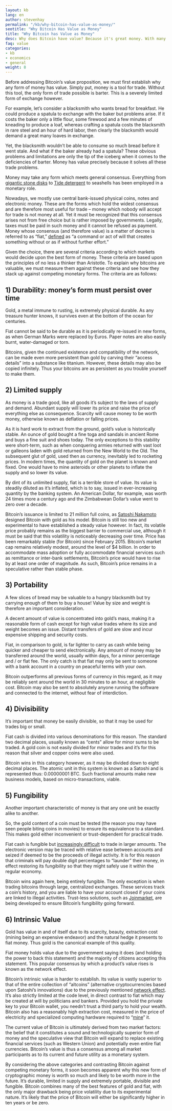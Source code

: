 ```yaml
---
layout: kb
lang: en
author: stevenhay
permalink: "/kb/why-bitcoin-has-value-as-money/"
seotitle: "Why Bitcoin Has Value as Money"
title: "Why Bitcoin has Value as Money"
desc: Why does Bitcoin have value? Because it's great money. With many of the best features of gold and fiat, Bitcoin may be the best form of money ever.    
faq: value
categories: 
- kb
- economics
- general
weight: 8
---
```

Before addressing Bitcoin’s value proposition, we must first establish why any form of money has value. Simply put, money is a tool for trade. Without this tool, the only form of trade possible is barter. This is a severely limited form of exchange however. 

For example, let’s consider a blacksmith who wants bread for breakfast. He could produce a spatula to exchange with the baker but problems arise. If it costs the baker only a little flour, some firewood and a few minutes of kneading to produce a loaf, whereas crafting a spatula costs the blacksmith in rare steel and an hour of hard labor, then clearly the blacksmith would demand a great many loaves in exchange. 

Yet, the blacksmith wouldn’t be able to consume so much bread before it went stale. And what if the baker already had a spatula? These obvious problems and limitations are only the tip of the iceberg when it comes to the deficiencies of barter. Money has value precisely because it solves all these trade problems. 

Money may take any form which meets general consensus. Everything from [gigantic stone disks](https://en.wikipedia.org/wiki/Yap#Stone_money) to [Tide detergent](http://www.usnews.com/news/articles/2012/03/14/pilfered-tide-detergent-new-drug-currency) to seashells has been employed in a monetary role. 

Nowadays, we mostly use central bank-issued physical coins, notes and electronic money. These are the forms which hold the widest consensus and are therefore most useful for trade – money which nobody will accept for trade is not money at all. Yet it must be recognized that this consensus arises not from free choice but is rather imposed by governments. Legally, taxes must be paid in such money and it cannot be refused as payment. Money whose consensus (and therefore value) is a matter of decree is referred to as “fiat,” [defined](http://www.merriam-webster.com/dictionary/fiat) as “a command or act of will that creates something without or as if without further effort.” 

Given the choice, there are several criteria according to which markets would decide upon the best form of money. These criteria are based upon the principles of no less a thinker than Aristotle. To explain why bitcoins are valuable, we must measure them against these criteria and see how they stack up against competing monetary forms. The criteria are as follows:
 
## 1) Durability: money’s form must persist over time

Gold, a metal immune to rusting, is extremely physical durable. As any treasure hunter knows, it survives even at the bottom of the ocean for centuries.
  
Fiat cannot be said to be durable as it is periodically re-issued in new forms, as when German Marks were replaced by Euros. Paper notes are also easily burnt, water-damaged or torn.

Bitcoins, given the continued existence and compatibility of the network, can be made even more persistent than gold by carving their “access details” into a substance like titanium. However, these details may also be copied infinitely. Thus your bitcoins are as persistent as you trouble yourself to make them.

## 2) Limited supply 

As money is a trade good, like all goods it’s subject to the laws of supply and demand. Abundant supply will lower its price and raise the price of everything else as consequence. Scarcity will cause money to be worth money, otherwise known as deflation or falling prices.

As it is hard work to extract from the ground, gold’s value is historically stable. An ounce of gold bought a fine toga and sandals in ancient Rome and buys a fine suit and shoes today. The only exceptions to this stability were short-term, such as when conquering armies returned with vast loot or galleons laden with gold returned from the New World to the Old. The subsequent glut of gold, used then as currency, inevitably led to rocketing prices. In modern times, the quantity of gold on the planet is known and fixed. One would have to mine asteroids or other planets to inflate the supply and so lower its value.

By dint of its unlimited supply, fiat is a terrible store of value. Its value is steadily diluted as it’s inflated, which is to say, issued in ever-increasing quantity by the banking system. An American Dollar, for example, was worth 24 times more a century ago and the Zimbabwean Dollar’s value went to zero over a decade.

Bitcoin’s issuance is limited to 21 million full coins, as [Satoshi Nakamoto](https://en.wikipedia.org/wiki/Satoshi_Nakamoto) designed Bitcoin with gold as his model. Bitcoin is still too new and experimental to have established a steady value however. In fact, its volatile price probably remains as the biggest barrier to commercial use, although it must be said that this volatility is noticeably decreasing over time. Price has been remarkably stable (for Bitcoin) since February 2015. Bitcoin’s market cap remains relatively modest, around the level of $4 billion. In order to accommodate mass adoption or fully accommodate financial services such as remittance or inter-bank settlements, Bitcoin’s price would have to rise by at least one order of magnitude. As such, Bitcoin’s price remains in a speculative rather than stable phase.

## 3) Portability
A few slices of bread may be valuable to a hungry blacksmith but try carrying enough of them to buy a house! Value by size and weight is therefore an important consideration. 

A decent amount of value is concentrated into gold’s mass, making it a reasonable form of cash except for high value trades where its size and weight becomes an issue. Distant transfers of gold are slow and incur expensive shipping and security costs. 

Fiat, in comparison to gold, is far lighter to carry as cash while being quicker and cheaper to send electronically. Any amount of money may be transferred around the world, usually within days, for a minor percentage and / or flat fee. The only catch is that fiat may only be sent to someone with a bank account in a country on peaceful terms with your own.

Bitcoin outperforms all previous forms of currency in this regard, as it may be reliably sent around the world in 30 minutes to an hour, at negligible cost. Bitcoin may also be sent to absolutely anyone running the software and connected to the internet, without fear of interdiction. 

## 4) Divisibility 
It’s important that money be easily divisible, so that it may be used for trades big or small. 

Fiat cash is divided into various denominations for this reason. The standard two decimal places, usually known as “cents” allow for minor sums to be traded. A gold coin is not easily divided for minor trades and it’s for this reason that silver and copper coins were also used. 

Bitcoin wins in this category however, as it may be divided down to eight decimal places. The atomic unit in this system is known as a Satoshi and is represented thus: 0.00000001 BTC. Such fractional amounts make new business models, based on micro-transactions, viable.

## 5) Fungibility
Another important characteristic of money is that any one unit be exactly alike to another. 

So, the gold content of a coin must be tested (the reason you may have seen people biting coins in movies) to ensure its equivalence to a standard. This makes gold either inconvenient or trust-dependent for practical trade.
 
Fiat cash is fungible but [increasingly difficult](https://mises.org/library/international-war-cash) to trade in larger amounts. The electronic version may be traced with relative ease between accounts and seized if deemed to be the proceeds of illegal activity. It is for this reason that criminals will pay double digit percentages to “launder” their money, in effect restoring its fungibility so that they might safely use it within the regular economy. 

Bitcoin wins again here, being entirely fungible. The only exception is when trading bitcoins through large, centralized exchanges. These services track a coin’s history, and you are liable to have your account closed if your coins are linked to illegal activities. Trust-less solutions, such as [Joinmarket](https://bitcointalk.org/index.php?topic=919116.0), are being developed to ensure Bitcoin’s fungibility going forward.

## 6) Intrinsic Value
Gold has value in and of itself due to its scarcity, beauty, extraction cost (mining being an expensive endeavor) and the natural hedge it presents to fiat money. Thus gold is the canonical example of this quality. 

Fiat money holds value due to the government saying it does (and holding the power to back this statement) and the majority of citizens accepting this statement. This popular consensus by which a product’s value rises is known as the network effect. 

Bitcoin’s intrinsic value is harder to establish. Its value is vastly superior to that of the entire collection of “altcoins” (alternative cryptocurrencies based upon Satoshi’s innovations) due to the previously mentioned [network effect](https://en.wikipedia.org/wiki/Network_effect). It’s also strictly limited at the code level, in direct contrast to fiat which may be created at will by politicians and bankers. Provided you hold the private key to your Bitcoin wallet, you needn’t trust a third party to hold your wealth. Bitcoin also has a reasonably high extraction cost, measured in the price of electricity and specialized computing hardware required to “[mine](https://en.bitcoin.it/wiki/Mining)” it. 

The current value of Bitcoin is ultimately derived from two market factors: the belief that it constitutes a sound and technologically superior form of money and the speculative view that Bitcoin will expand to replace existing financial services (such as Western Union) and potentially even entire fiat currencies. Bitcoin’s value is thus a consensus among all market participants as to its current and future utility as a monetary system.

By considering the above categories and contrasting Bitcoin against competing monetary forms, it soon becomes apparent why this new form of cryptographic money is worth so much and likely to be worth more in the future. It’s durable, limited in supply and extremely portable, divisible and fungible. Bitcoin combines many of the best features of gold and fiat, with the only major drawback being price volatility due to its experimental nature. It’s likely that the price of Bitcoin will either be significantly higher in ten years or be zero. 